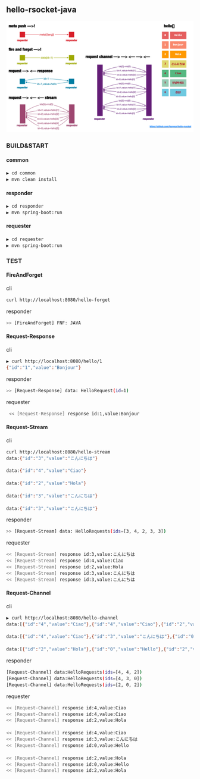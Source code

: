 ## hello-rsocket-java
![](https://github.com/feuyeux/hello-rsocket/blob/master/doc/hello-rsocket.png)

### BUILD&START
#### common
```bash
▶ cd common
▶ mvn clean install
```

#### responder
```bash
▶ cd responder
▶ mvn spring-boot:run
```

#### requester
```bash
▶ cd requester
▶ mvn spring-boot:run
```

### TEST

#### FireAndForget

cli
```bash
curl http://localhost:8080/hello-forget
```

responder
```bash
>> [FireAndForget] FNF: JAVA
```

#### Request-Response

cli

```bash
▶ curl http://localhost:8080/hello/1
{"id":"1","value":"Bonjour"}
```

responder
```bash
>> [Request-Response] data: HelloRequest(id=1)
```

requester
```bash
 << [Request-Response] response id:1,value:Bonjour
```

#### Request-Stream

cli

```bash
curl http://localhost:8080/hello-stream
data:{"id":"3","value":"こんにちは"}

data:{"id":"4","value":"Ciao"}

data:{"id":"2","value":"Hola"}

data:{"id":"3","value":"こんにちは"}

data:{"id":"3","value":"こんにちは"}
```

responder
```bash
>> [Request-Stream] data: HelloRequests(ids=[3, 4, 2, 3, 3])
```

requester
```bash
<< [Request-Stream] response id:3,value:こんにちは
<< [Request-Stream] response id:4,value:Ciao
<< [Request-Stream] response id:2,value:Hola
<< [Request-Stream] response id:3,value:こんにちは
<< [Request-Stream] response id:3,value:こんにちは
```

#### Request-Channel

cli

```bash
▶ curl http://localhost:8080/hello-channel
data:[{"id":"4","value":"Ciao"},{"id":"4","value":"Ciao"},{"id":"2","value":"Hola"}]

data:[{"id":"4","value":"Ciao"},{"id":"3","value":"こんにちは"},{"id":"0","value":"Hello"}]

data:[{"id":"2","value":"Hola"},{"id":"0","value":"Hello"},{"id":"2","value":"Hola"}]
```

responder
```bash
[Request-Channel] data:HelloRequests(ids=[4, 4, 2])
[Request-Channel] data:HelloRequests(ids=[4, 3, 0])
[Request-Channel] data:HelloRequests(ids=[2, 0, 2])
```

requester
```bash
<< [Request-Channel] response id:4,value:Ciao
<< [Request-Channel] response id:4,value:Ciao
<< [Request-Channel] response id:2,value:Hola

<< [Request-Channel] response id:4,value:Ciao
<< [Request-Channel] response id:3,value:こんにちは
<< [Request-Channel] response id:0,value:Hello

<< [Request-Channel] response id:2,value:Hola
<< [Request-Channel] response id:0,value:Hello
<< [Request-Channel] response id:2,value:Hola
```